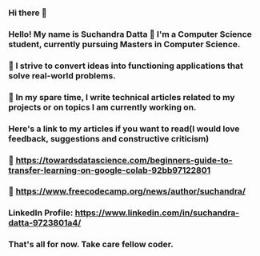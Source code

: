 ### Hi there 👋

<!--
**SuchandraDatta/SuchandraDatta** is a ✨ _special_ ✨ repository because its `README.md` (this file) appears on your GitHub profile.

Here are some ideas to get you started:

- 🔭 I’m currently working on ...
- 🌱 I’m currently learning ...
- 👯 I’m looking to collaborate on ...
- 🤔 I’m looking for help with ...
- 💬 Ask me about ...
- 📫 How to reach me: ...
- 😄 Pronouns: ...
- ⚡ Fun fact: ...
-->

### Hello! My name is Suchandra Datta :fallen_leaf: I'm a Computer Science student, currently pursuing Masters in Computer Science.
### :jack_o_lantern: I strive to convert ideas into functioning applications that solve real-world problems.
### :jack_o_lantern: In my spare time, I write technical articles related to my projects or on topics I am currently working on. 
### Here's a link to my articles if you want to read(I would love feedback, suggestions and constructive criticism)
### :herb: https://towardsdatascience.com/beginners-guide-to-transfer-learning-on-google-colab-92bb97122801
### :herb: https://www.freecodecamp.org/news/author/suchandra/
### LinkedIn Profile: https://www.linkedin.com/in/suchandra-datta-9723801a4/
### That's all for now. Take care fellow coder.
